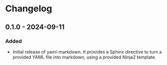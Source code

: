 # Changelog

## 0.1.0 - 2024-09-11
### Added
- Initial release of yaml-markdown. It provides a Sphinx directive to turn a provided YAML file into markdown, using a provided Ninja2 template.